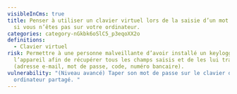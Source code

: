 ```yaml
---
visibleInCms: true
title: Penser à utiliser un clavier virtuel lors de la saisie d’un mot de passe,
  si vous n’êtes pas sur votre ordinateur.
categories: category-nGkbk6oSlC5_p3eqoXX2o
definitions:
  - Clavier virtuel
risk: Permettre à une personne malveillante d’avoir installé un keylogger sur
  l’appareil afin de récupérer tous les champs saisis et de les lui transmettre
  (adresse e-mail, mot de passe, code, numéro bancaire).
vulnerability: "(Niveau avancé) Taper son mot de passe sur le clavier d’un
  ordinateur partagé. "
---
```

